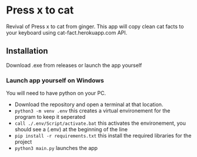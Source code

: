 # Press x to cat
Revival of Press x to cat from ginger. This app will copy clean cat facts to your keyboard using cat-fact.herokuapp.com API.

## Installation
Download .exe from releases or launch the app yourself

### Launch app yourself on Windows
You will need to have python on your PC. 

- Download the repository and open a terminal at that location.
- ```python3 -m venv .env``` this creates a virtual environement for the program to keep it seperated
- ```call ./.env/Script/activate.bat``` this activates the environement, you should see a (.env) at the beginning of the line
- ```pip install -r requirements.txt``` this install the required libraries for the project
- ```python3 main.py``` launches the app
